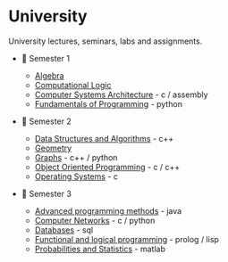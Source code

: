 # University

University lectures, seminars, labs and assignments.
 
* :closed_book: Semester 1
    * [Algebra](Semester-1/Algebra)
    * [Computational Logic](Semester-1/Computational%20Logic/)
    * [Computer Systems Architecture](Semester-1/Computer%20Systems%20Architecture/) - c / assembly
    * [Fundamentals of Programming](Semester-1/Fundamentals%20of%20Programming/) - python
     
        

* :green_book: Semester 2
    * [Data Structures and Algorithms](Semester-2/Data%20Structures%20and%20Algorithms/) - c++
    * [Geometry](Semester-2/Geometry/)
    * [Graphs](Semester-2/Graphs/) - c++ / python
    * [Object Oriented Programming](Semester-2/Object-Oriented-Programming/) - c / c++
    * [Operating Systems](Semester-2/Operating%20Systems/) - c
     
        

* :blue_book: Semester 3
    * [Advanced programming methods](Semester-3/Advanced%20Programming%20Methods/) - java
    * [Computer Networks](Semester-3/Computer%20Networks) - c / python
    * [Databases](Semester-3/Databases) - sql
    * [Functional and logical programming](Semester-3/Functional%20and%20logical%20programming) - prolog / lisp
    * [Probabilities and Statistics](Semester-3/Probabilities%20and%20Statistics) - matlab